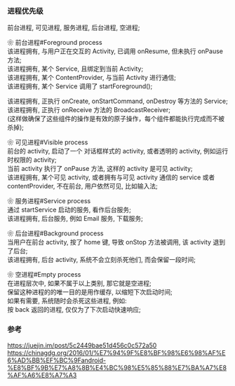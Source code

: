 ### 进程优先级

前台进程, 可见进程, 服务进程, 后台进程, 空进程;  

❀ 前台进程#Foreground process  
该进程拥有, 与用户正在交互的 Activity, 已调用 onResume, 但未执行 onPause 方法;  
该进程拥有, 某个 Service, 且绑定到当前 Activity;  
该进程拥有, 某个 ContentProvider, 与当前 Activity 进行通信;  
该进程拥有, 某个 Service 调用了 startForeground();  

该进程拥有, 正执行 onCreate, onStartCommand,  onDestroy 等方法的 Service;  
该进程拥有, 正执行 onReceive 方法的 BroadcastReceiver;  
(这样做确保了这些组件的操作是有效的原子操作，每个组件都能执行完成而不被杀掉);  


❀ 可见进程#Visible process  
前台的 activity, 启动了一个 对话框样式的 activity, 或者透明的 activity, 例如运行时权限的 activity;  
当前 activity 执行了 onPause 方法, 这样的 activity 是可见 activity;  
该进程拥有, 某个可见 activity, 或者拥有与可见 activity 通信的 service 或者 contentProvider, 不在前台, 用户依然可见, 比如输入法;  

❀ 服务进程#Service process  
通过 startService 启动的服务, 看作后台服务;  
该进程拥有, 后台服务, 例如 Email 服务, 下载服务;  

❀ 后台进程#Background process  
当用户在前台 activity, 按了 home 键, 导致 onStop 方法被调用, 该 activity 退到了后台;  
该进程拥有, 后台 activity, 系统不会立刻杀死他们, 而会保留一段时间;  

❀ 空进程#Empty process  
在进程层次中, 如果不属于以上类别, 那它就是空进程;  
保留这种进程的的唯一目的是用作缓存, 以缩短下次启动时间;  
如果有需要, 系统随时会杀死这些进程, 例如:  
按 back 返回的进程, 仅仅为了下次启动快速响应;  


### 参考  
https://juejin.im/post/5c2449bae51d456c0c572a50  
https://chinagdg.org/2016/01/%E7%94%9F%E8%BF%98%E6%98%AF%E6%AD%BB%EF%BC%9Fandroid-%E8%BF%9B%E7%A8%8B%E4%BC%98%E5%85%88%E7%BA%A7%E8%AF%A6%E8%A7%A3  


